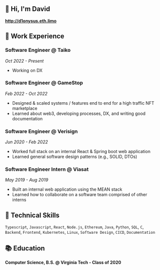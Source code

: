 ## 👋 Hi, I'm David

**<http://d1onysus.eth.limo>**

## 💼 Work Experience

### Software Engineer @ Taiko

_Oct 2022 - Present_

- Working on DX

### Software Engineer @ GameStop

_Feb 2022 - Oct 2022_

- Designed & scaled systems / features end to end for a high traffic NFT marketplace
- Learned about web3, developing processes, DX, and writing good documentation

### Software Engineer @ Verisign

_Jun 2020 - Feb 2022_

- Worked full stack on an internal React & Spring boot web application
- Learned general software design patterns (e.g., SOLID, DTOs)

### Software Engineer Intern @ Viasat

_May 2019 - Aug 2019_

- Built an internal web application using the MEAN stack
- Learned how to collaborate on a software team comprised of other interns

## 🤹 Technical Skills

`Typescript`, `Javascript`, `React`, `Node.js`, `Ethereum`, `Java`, `Python`, `SQL`, `C`, `Backend`, `Frontend`, `Kubernetes`, `Linux`, `Software Design`, `CICD`, `Documentation`

## 📚 Education

**Computer Science, B.S. @ Virginia Tech - Class of 2020**
